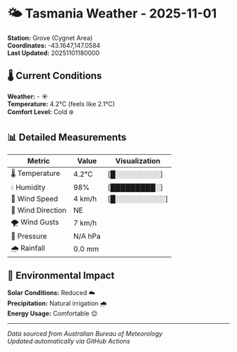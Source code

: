 # 🌤️ Tasmania Weather - 2025-11-01

**Station:** Grove (Cygnet Area)  
**Coordinates:** -43.1647,147.0584  
**Last Updated:** 20251101180000

## 🌡️ Current Conditions

**Weather:** - ☀️  
**Temperature:** 4.2°C (feels like 2.1°C)  
**Comfort Level:** Cold ❄️

## 📊 Detailed Measurements

| Metric | Value | Visualization |
|--------|-------|---------------|
| 🌡️ Temperature | 4.2°C | [█░░░░░░░░░] |
| 💧 Humidity | 98% | [█████████░] |
| 💨 Wind Speed | 4 km/h | [█░░░░░░░░░░] |
| 🧭 Wind Direction | NE | |
| 🌪️ Wind Gusts | 7 km/h | |
| 🔽 Pressure | N/A hPa | |
| 🌧️ Rainfall | 0.0 mm | |

## 🌱 Environmental Impact

**Solar Conditions:** Reduced ☁️  
**Precipitation:** Natural irrigation 🌧️  
**Energy Usage:** Comfortable 😌

---
*Data sourced from Australian Bureau of Meteorology*  
*Updated automatically via GitHub Actions*
